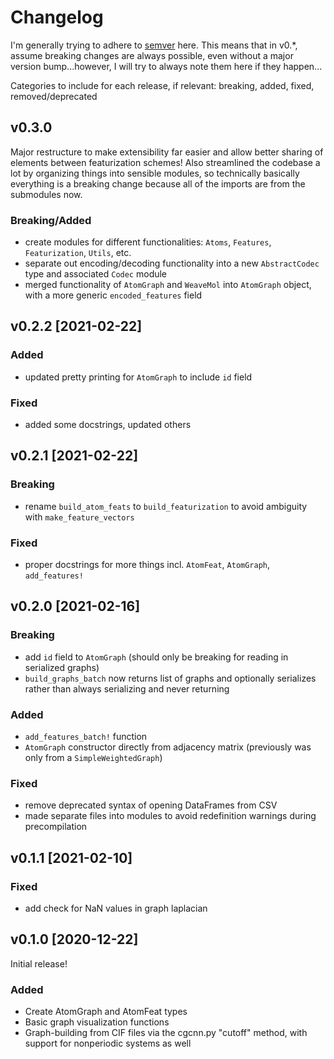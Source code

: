 # Changelog

I'm generally trying to adhere to [semver](https://semver.org) here. This means that in v0.*, assume breaking changes are always possible, even without a major version bump...however, I will try to always note them here if they happen...

Categories to include for each release, if relevant: breaking, added, fixed, removed/deprecated

## v0.3.0
Major restructure to make extensibility far easier and allow better sharing of elements between featurization schemes! Also streamlined the codebase a lot by organizing things into sensible modules, so technically basically everything is a breaking change because all of the imports are from the submodules now.

### Breaking/Added
* create modules for different functionalities: `Atoms`, `Features`, `Featurization`, `Utils`, etc.
* separate out encoding/decoding functionality into a new `AbstractCodec` type and associated `Codec` module
* merged functionality of `AtomGraph` and `WeaveMol` into `AtomGraph` object, with a more generic `encoded_features` field

## v0.2.2 [2021-02-22]

### Added
* updated pretty printing for `AtomGraph` to include `id` field

### Fixed
* added some docstrings, updated others

## v0.2.1 [2021-02-22]
### Breaking
* rename `build_atom_feats` to `build_featurization` to avoid ambiguity with `make_feature_vectors`

### Fixed
* proper docstrings for more things incl. `AtomFeat`, `AtomGraph`, `add_features!`

## v0.2.0 [2021-02-16]
### Breaking
* add `id` field to `AtomGraph` (should only be breaking for reading in serialized graphs)
* `build_graphs_batch` now returns list of graphs and optionally serializes rather than always serializing and never returning

### Added
* `add_features_batch!` function
* `AtomGraph` constructor directly from adjacency matrix (previously was only from a `SimpleWeightedGraph`)

### Fixed
* remove deprecated syntax of opening DataFrames from CSV
* made separate files into modules to avoid redefinition warnings during precompilation

## v0.1.1 [2021-02-10]

### Fixed
* add check for NaN values in graph laplacian

## v0.1.0 [2020-12-22]
Initial release!

### Added
* Create AtomGraph and AtomFeat types
* Basic graph visualization functions
* Graph-building from CIF files via the cgcnn.py "cutoff" method, with support for nonperiodic systems as well

